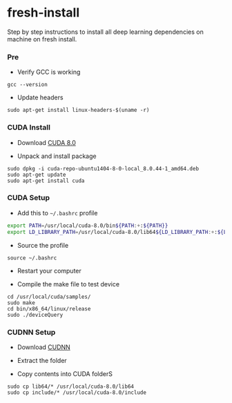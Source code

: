 # fresh-install
Step by step instructions to install all deep learning dependencies on machine on fresh install.

### Pre
- Verify GCC is working

```
gcc --version
```

- Update headers

```
sudo apt-get install linux-headers-$(uname -r)
```

### CUDA Install
- Download [CUDA 8.0](https://developer.nvidia.com/compute/cuda/8.0/prod/local_installers/cuda-repo-ubuntu1404-8-0-local_8.0.44-1_amd64-deb)

- Unpack and install package

```
sudo dpkg -i cuda-repo-ubuntu1404-8-0-local_8.0.44-1_amd64.deb
sudo apt-get update
sudo apt-get install cuda
```

### CUDA Setup

- Add this to  `~/.bashrc` profile

```bash
export PATH=/usr/local/cuda-8.0/bin${PATH:+:${PATH}}
export LD_LIBRARY_PATH=/usr/local/cuda-8.0/lib64${LD_LIBRARY_PATH:+:${LD_LIBRARY_PATH}}
```

- Source the profile

```
source ~/.bashrc
```

- Restart your computer

- Compile the make file to test device

```
cd /usr/local/cuda/samples/
sudo make
cd bin/x86_64/linux/release
sudo ./deviceQuery
```

###  CUDNN Setup

- Download [CUDNN](https://developer.nvidia.com/cudnn)

- Extract the folder

- Copy contents into CUDA folderS

```
sudo cp lib64/* /usr/local/cuda-8.0/lib64
sudo cp include/* /usr/local/cuda-8.0/include
```
